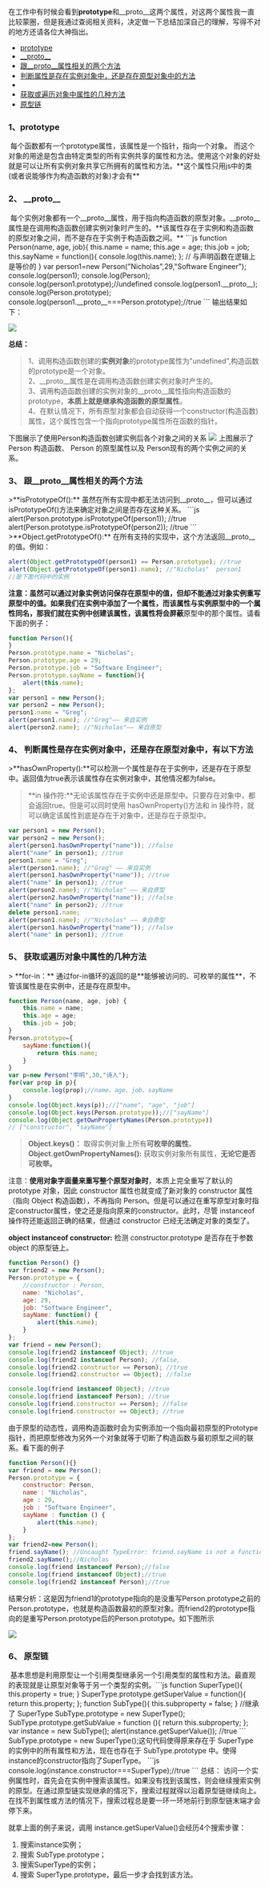 ​		在工作中有时候会看到**prototype**和__proto__这两个属性，对这两个属性我一直比较蒙圈，但是我通过查阅相关资料，决定做一下总结加深自己的理解，写得不对的地方还请各位大神指出。

<ul>
    <li>
        <a href="#a1">prototype</a>
    </li>
    <li>
        <a href="#a2">__proto__</a>
    </li>
    <li>
        <a href="#a3">跟__proto__属性相关的两个方法</a>
    </li>
    <li>
        <a href="#a4">判断属性是存在实例对象中，还是存在原型对象中的方法</a>
    <li>
    <li>
        <a href="#a5">获取或遍历对象中属性的几种方法</a>
    </li>
    <li><a href="#a6">原型链</a></li>
</ul>

<h3><span id="a1">1、prototype</span></h3>
​		每个函数都有一个prototype属性，该属性是一个指针，指向一个对象。 而这个对象的用途是包含由特定类型的所有实例共享的属性和方法。使用这个对象的好处就是可以让所有实例对象共享它所拥有的属性和方法。**这个属性只用js中的类(或者说能够作为构造函数的对象)才会有**

<h3><span id="a2">2、 __proto__</span></h3>
​		每个实例对象都有一个__proto__属性，用于指向构造函数的原型对象。__proto__属性是在调用构造函数创建实例对象时产生的。**该属性存在于实例和构造函数的原型对象之间，而不是存在于实例于构造函数之间。**
```js            
function Person(name, age, job){    
    this.name = name;
    this.age = age;
    this.job = job;
    this.sayName = function(){
        console.log(this.name);
    }; // 与声明函数在逻辑上是等价的
}
var person1=new Person("Nicholas",29,"Software Engineer");
console.log(person1);
console.log(Person);
console.log(person1.prototype);//undefined
console.log(person1.__proto__);
console.log(Person.prototype);
console.log(person1.__proto__===Person.prototype);//true
```
输出结果如下：

![](https://user-gold-cdn.xitu.io/2019/4/6/169f1de8bb834e7f?w=1918&h=348&f=png&s=66345)

**总结：**
>1、调用构造函数创建的**实例对象**的prototype属性为"undefined",构造函数的prototype是一个对象。   
>2、__proto__属性是在调用构造函数创建实例对象时产生的。     
>3、调用构造函数创建的实例对象的__proto__属性指向构造函数的prototype，**本质上就是继承构造函数的原型属性**。  
>4、在默认情况下，所有原型对象都会自动获得一个constructor(构造函数)属性，这个属性包含一个指向prototype属性所在函数的指针。

下图展示了使用Person构造函数创建实例后各个对象之间的关系
![](https://user-gold-cdn.xitu.io/2019/1/18/1685e7139ef652db?w=987&h=423&f=png&s=53240)
上图展示了 Person 构造函数、 Person 的原型属性以及 Person现有的两个实例之间的关系。

<h3><span id="a3">3、 跟__proto__属性相关的两个方法</span></h3>
>**isPrototypeOf():** 虽然在所有实现中都无法访问到__proto__，但可以通过 isPrototypeOf()方法来确定对象之间是否存在这种关系。
```js
alert(Person.prototype.isPrototypeOf(person1)); //true
alert(Person.prototype.isPrototypeOf(person2)); //true
```
>**Object.getPrototypeOf():** 在所有支持的实现中，这个方法返回__proto__的值。例如：

```js
alert(Object.getPrototypeOf(person1) == Person.prototype); //true
alert(Object.getPrototypeOf(person1).name); //"Nicholas"  person1
//是下面代码中的实例
```

**注意：**虽然可以通过对象实例访问保存在原型中的值，但却不能通过对象实例重写原型中的值。如果我们在实例中添加了一个属性，而该属性与实例原型中的一个属性同名，那我们就在实例中创建该属性，该属性将会**屏蔽**原型中的那个属性。请看下面的例子：      

```js
function Person(){
}
Person.prototype.name = "Nicholas";
Person.prototype.age = 29;
Person.prototype.job = "Software Engineer";
Person.prototype.sayName = function(){
    alert(this.name);
};
var person1 = new Person();
var person2 = new Person();
person1.name = "Greg";
alert(person1.name); //"Greg"—— 来自实例
alert(person2.name); //"Nicholas"—— 来自原型
```

<h3><span id="a4">4、 判断属性是存在实例对象中，还是存在原型对象中，有以下方法</span></h3>
>**hasOwnProperty():**可以检测一个属性是存在于实例中，还是存在于原型中。返回值为true表示该属性存在实例对象中，其他情况都为false。

>**in 操作符:**无论该属性存在于实例中还是原型中。只要存在对象中，都会返回true。但是可以同时使用 hasOwnProperty()方法和 in 操作符，就可以确定该属性到底是存在于对象中，还是存在于原型中。

```js
var person1 = new Person();
var person2 = new Person();
alert(person1.hasOwnProperty("name")); //false
alert("name" in person1); //true
person1.name = "Greg";
alert(person1.name); //"Greg" —— 来自实例
alert(person1.hasOwnProperty("name")); //true
alert("name" in person1); //true
alert(person2.name); //"Nicholas" —— 来自原型
alert(person2.hasOwnProperty("name")); //false
alert("name" in person2); //true
delete person1.name;
alert(person1.name); //"Nicholas" —— 来自原型
alert(person1.hasOwnProperty("name")); //false
alert("name" in person1); //true
```

<h3><span id="a5">5、 获取或遍历对象中属性的几种方法</span></h3>
> **for-in：** 通过for-in循环的返回的是**能够被访问的、可枚举的属性**，不管该属性是在实例中，还是存在原型中。

```js
function Person(name, age, job) {
    this.name = name;
    this.age = age;
    this.job = job;	
}
Person.prototype={
    sayName:function(){
        return this.name;
    }
}
var p=new Person("李明",30,"诗人");
for(var prop in p){
    console.log(prop);//name、age、job、sayName
}
console.log(Object.keys(p));//["name", "age", "job"]
console.log(Object.keys(Person.prototype));//["sayName"]
console.log(Object.getOwnPropertyNames(Person.prototype))
// ["constructor", "sayName"] 
```
> **Object.keys()：** 取得实例对象上所有**可枚举的属性**。
> **Object.getOwnPropertyNames():** 获取实例对象所有属性，**无论它是否可枚举。**

​		注意：**使用对象字面量来重写整个原型对象时**，本质上完全重写了默认的 prototype 对象，因此 constructor 属性也就变成了新对象的 constructor 属性（指向 Object 构造函数），不再指向 Person。但是可以通过在重写原型对象时指定constructor属性，使之还是指向原来的constructor。此时，尽管 instanceof
操作符还能返回正确的结果，但通过 constructor 已经无法确定对象的类型了。

**object instanceof constructor:** 检测 constructor.prototype 是否存在于参数 object 的原型链上。

```js
function Person() {}
var friend2 = new Person();
Person.prototype = {
    //constructor : Person,
    name: "Nicholas",
    age: 29,
    job: "Software Engineer",
    sayName: function() {
        alert(this.name);
    }
};
var friend = new Person();
console.log(friend2 instanceof Object); //true
console.log(friend2 instanceof Person); //false,
console.log(friend2.constructor == Person); //true
console.log(friend2.constructor == Object); //false

console.log(friend instanceof Object); //true
console.log(friend instanceof Person); //true
console.log(friend.constructor == Person); //false
console.log(friend.constructor == Object); //true
```

​		由于原型的动态性，调用构造函数时会为实例添加一个指向最初原型的Prototype指针，而把原型修改为另外一个对象就等于切断了构造函数与最初原型之间的联系。看下面的例子         

```js
function Person(){}
var friend = new Person();
Person.prototype = {
    constructor: Person,
    name : "Nicholas",
    age : 29,
    job : "Software Engineer",
    sayName : function () {
        alert(this.name);
    }
};
var friend2=new Person();
friend.sayName(); //Uncaught TypeError: friend.sayName is not a function 
friend2.sayName();//Nicholas
console.log(friend instanceof Person);//false
console.log(friend instanceof Object);//true
console.log(friend2 instanceof Person);//true
```
​		结果分析：这是因为friend1的prototype指向的是没重写Person.prototype之前的Person.prototype，也就是构造函数最初的原型对象。而friend2的prototype指向的是重写Person.prototype后的Person.prototype。如下图所示

![](https://user-gold-cdn.xitu.io/2019/1/18/1685f0eaf93e9a82?w=1034&h=808&f=png&s=100941)

<h3><span id="a6">6、 原型链</span></h3>
​		基本思想是利用原型让一个引用类型继承另一个引用类型的属性和方法。最直观的表现就是让原型对象等于另一个类型的实例。
​         
```js
function SuperType(){
    this.property = true;
}
SuperType.prototype.getSuperValue = function(){
    return this.property;
};
function SubType(){
    this.subproperty = false;
}
//继承了 SuperType
SubType.prototype = new SuperType();
SubType.prototype.getSubValue = function (){
    return this.subproperty;
};
var instance = new SubType();
alert(instance.getSuperValue()); //true
```
SubType.prototype = new SuperType();这句代码使得原来存在于 SuperType 的实例中的所有属性和方法，现在也存在于 SubType.prototype 中。使得instance的constructor指向了SuperType。
```js
console.log(instance.constructor===SuperType);//true
```
总结：
访问一个实例属性时，首先会在实例中搜索该属性。如果没有找到该属性，则会继续搜索实例的原型。在通过原型链实现继承的情况下，搜索过程就得以沿着原型链继续向上。在找不到属性或方法的情况下，搜索过程总是要一环一环地前行到原型链末端才会停下来。

就拿上面的例子来说，调用
instance.getSuperValue()会经历4个搜索步骤：

<ol>
    <li>搜索instance实例；</li>
    <li>搜索 SubType.prototype；</li>
    <li>搜索SuperType的实例；</li>
    <li>搜索 SuperType.prototype，最后一步才会找到该方法。</li>
</ol>

<Valine></Valine>
​    


​    